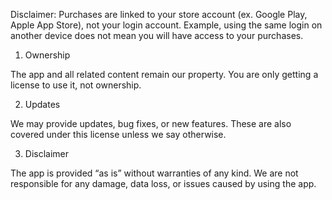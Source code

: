 Disclaimer: Purchases are linked to your store account (ex. Google Play, Apple App Store), not your login account. Example, using the same login on another device does not mean you will have access to your purchases.

1. Ownership

The app and all related content remain our property. You are only getting a license to use it, not ownership.

2. Updates

We may provide updates, bug fixes, or new features. These are also covered under this license unless we say otherwise.

3. Disclaimer

The app is provided “as is” without warranties of any kind. We are not responsible for any damage, data loss, or issues caused by using the app.
